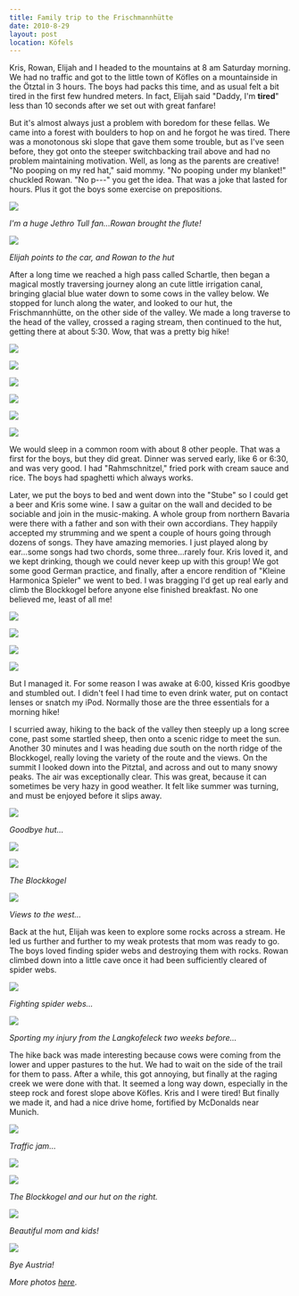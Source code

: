 ```yaml
---
title: Family trip to the Frischmannhütte
date: 2010-8-29
layout: post
location: Köfels
---
```


Kris, Rowan, Elijah and I headed to the mountains at 8 am Saturday morning.
We had no traffic and got to the little town of Köfles on a mountainside
in the Ötztal in 3 hours. The boys had packs this time, and as usual felt
a bit tired in the first few hundred meters. In fact, Elijah said "Daddy,
I'm **tired**" less than 10 seconds after we set out with great fanfare!
  
  
But it's almost always just a problem with boredom for these fellas. We
came into a forest with boulders to hop on and he forgot he was tired.
There was a monotonous ski slope that gave them some trouble, but as I've
seen before, they got onto the steeper switchbacking trail above and had
no problem maintaining motivation. Well, as long as the parents are creative!
"No pooping on my red hat," said mommy. "No pooping under my blanket!"
chuckled Rowan. "No p---" you get the idea. That was a joke that lasted
for hours. Plus it got the boys some exercise on prepositions.
  
  
[![](http://farm5.static.flickr.com/4081/4916823465_965dd4c3a9.jpg)](http://www.flickr.com/photos/ripsawridge/4916823465/)
  
_I'm a huge Jethro Tull fan...Rowan brought the flute!_
  
  
[![](http://farm5.static.flickr.com/4116/4916825369_79cbe69579.jpg)](http://www.flickr.com/photos/ripsawridge/4916825369/)
  
_Elijah points to the car, and Rowan to the hut_
  
  
After a long time we reached a high pass called Schartle, then began a
magical mostly traversing journey along an cute little irrigation canal,
bringing glacial blue water down to some cows in the valley below. We stopped
for lunch along the water, and looked to our hut, the Frischmannhütte,
on the other side of the valley. We made a long traverse to the head of
the valley, crossed a raging stream, then continued to the hut, getting
there at about 5:30\. Wow, that was a pretty big hike!
  
  
[![](http://farm5.static.flickr.com/4139/4916837179_849908bb6b.jpg)](http://www.flickr.com/photos/ripsawridge/4916837179/)
  
[![](http://farm5.static.flickr.com/4141/4917439516_d224f6f78d.jpg)](http://www.flickr.com/photos/ripsawridge/4917439516/)
  
[![](http://farm5.static.flickr.com/4119/4916840057_8640e2de40.jpg)](http://www.flickr.com/photos/ripsawridge/4916840057/)
  
[![](http://farm5.static.flickr.com/4116/4917443216_c871dd3b8d.jpg)](http://www.flickr.com/photos/ripsawridge/4917443216/)
  
[![](http://farm5.static.flickr.com/4073/4917444948_b2e3241b25.jpg)](http://www.flickr.com/photos/ripsawridge/4917444948/)
  
[![](http://farm5.static.flickr.com/4073/4916846219_b7e74b00c2.jpg)](http://www.flickr.com/photos/ripsawridge/4916846219/)
  
  
We would sleep in a common room with about 8 other people. That was a
first for the boys, but they did great. Dinner was served early, like 6
or 6:30, and was very good. I had "Rahmschnitzel," fried pork with cream
sauce and rice. The boys had spaghetti which always works.
  
  
Later, we put the boys to bed and went down into the "Stube" so I could
get a beer and Kris some wine. I saw a guitar on the wall and decided to
be sociable and join in the music-making. A whole group from northern Bavaria
were there with a father and son with their own accordians. They happily
accepted my strumming and we spent a couple of hours going through dozens
of songs. They have amazing memories. I just played along by ear...some
songs had two chords, some three...rarely four. Kris loved it, and we kept
drinking, though we could never keep up with this group! We got some good
German practice, and finally, after a encore rendition of "Kleine Harmonica
Spieler" we went to bed. I was bragging I'd get up real early and climb
the Blockkogel before anyone else finished breakfast. No one believed me,
least of all me!
  
  
[![](http://farm5.static.flickr.com/4135/4916849969_b8c7a0dc97.jpg)](http://www.flickr.com/photos/ripsawridge/4916849969/)
  
[![](http://farm5.static.flickr.com/4137/4917453320_6d693d6d69.jpg)](http://www.flickr.com/photos/ripsawridge/4917453320/)
  
[![](http://farm5.static.flickr.com/4143/4916854507_16804dce2c.jpg)](http://www.flickr.com/photos/ripsawridge/4916854507/)
  
[![](http://farm5.static.flickr.com/4121/4917457220_bac157baf2.jpg)](http://www.flickr.com/photos/ripsawridge/4917457220/)
  
  
  
But I managed it. For some reason I was awake at 6:00, kissed Kris goodbye
and stumbled out. I didn't feel I had time to even drink water, put on
contact lenses or snatch my iPod. Normally those are the three essentials
for a morning hike!
  
  
I scurried away, hiking to the back of the valley then steeply up a long
scree cone, past some startled sheep, then onto a scenic ridge to meet
the sun. Another 30 minutes and I was heading due south on the north ridge
of the Blockkogel, really loving the variety of the route and the views.
On the summit I looked down into the Pitztal, and across and out to many
snowy peaks. The air was exceptionally clear. This was great, because it
can sometimes be very hazy in good weather. It felt like summer was turning,
and must be enjoyed before it slips away.
  
  
[![](http://farm5.static.flickr.com/4143/4916869823_0da991f3b3.jpg)](http://www.flickr.com/photos/ripsawridge/4916869823/)
  
_Goodbye hut..._
  
[![](http://farm5.static.flickr.com/4138/4917468322_a54d9aa61c.jpg)](http://www.flickr.com/photos/ripsawridge/4917468322/)
  
[![](http://farm5.static.flickr.com/4077/4916860697_abc4e7c8ed.jpg)](http://www.flickr.com/photos/ripsawridge/4916860697/)
  
_The Blockkogel_
  
[![](http://farm5.static.flickr.com/4098/4916862573_33d60d7523.jpg)](http://www.flickr.com/photos/ripsawridge/4916862573/)
  
_Views to the west..._
  
  
Back at the hut, Elijah was keen to explore some rocks across a stream.
He led us further and further to my weak protests that mom was ready to
go. The boys loved finding spider webs and destroying them with rocks.
Rowan climbed down into a little cave once it had been sufficiently cleared
of spider webs.
  
  
[![](http://farm5.static.flickr.com/4137/4916871939_4d73a3f15b.jpg)](http://www.flickr.com/photos/ripsawridge/4916871939/)
  
_Fighting spider webs..._
  
[![](http://farm5.static.flickr.com/4094/4917476322_74711a3797.jpg)](http://www.flickr.com/photos/ripsawridge/4917476322/)
  
_Sporting my injury from the Langkofeleck two weeks before..._
  
  
The hike back was made interesting because cows were coming from the lower
and upper pastures to the hut. We had to wait on the side of the trail
for them to pass. After a while, this got annoying, but finally at the
raging creek we were done with that. It seemed a long way down, especially
in the steep rock and forest slope above Köfles. Kris and I were tired!
But finally we made it, and had a nice drive home, fortified by McDonalds
near Munich.
  
  
[![](http://farm5.static.flickr.com/4073/4917481780_2fd9858aea.jpg)](http://www.flickr.com/photos/ripsawridge/4917481780/)
  
_Traffic jam..._
  
[![](http://farm5.static.flickr.com/4120/4916885853_f82d1efcb4.jpg)](http://www.flickr.com/photos/ripsawridge/4916885853/)
  
[![](http://farm5.static.flickr.com/4123/4916887635_306022e3fc.jpg)](http://www.flickr.com/photos/ripsawridge/4916887635/)
  
_The Blockkogel and our hut on the right._
  
[![](http://farm5.static.flickr.com/4093/4916892623_ca967f6cb9.jpg)](http://www.flickr.com/photos/ripsawridge/4916892623/)
  
_Beautiful mom and kids!_
  
[![](http://farm5.static.flickr.com/4077/4921278800_d72c1738d3.jpg)](http://www.flickr.com/photos/ripsawridge/4921278800/)
  
_Bye Austria!_
  
  
_More photos [here](http://www.flickr.com/photos/ripsawridge/sets/72157624658546529/with/4916823465/)_.
